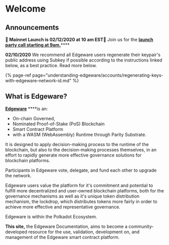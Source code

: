 # Welcome

## Announcements

**🎊 Mainnet Launch is 02/12/2020 at 10 am EST🎊** Join us for the [**launch party call starting at 9am.**](https://calendar.google.com/event?action=TEMPLATE&tmeid=MXRubWJlMjBncThpNHRxbTZmYzB0azE1NHEgY29tbW9ud2VhbHRoLmltX2loYnM4OTJwcXVidm9ndG9pbTZjMWhmN2NrQGc&tmsrc=commonwealth.im_ihbs892pqubvogtoim6c1hf7ck%40group.calendar.google.com)\*\*\*\*

**02/10/2020** We recommend all Edgeware users regenerate their keypair's public address using Subkey if possible according to the instructions linked below, as a best practice. Read more below.

{% page-ref page="understanding-edgeware/accounts/regenerating-keys-with-edgeware-network-id.md" %}

## What is Edgeware?

[**Edgeware**](https://edgewa.re/) ****is an:

* On-chain Governed,
* Nominated Proof-of-Stake \(PoS\) Blockchain
* Smart Contract Platform
* with a WASM \(WebAssembly\) Runtime through Parity Substrate.

It is designed to apply decision-making process to the runtime of the blockchain, but also to the decision-making processes themselves, in an effort to rapidly generate more effective governance solutions for blockchain platforms. 

Participants in Edgeware vote, delegate, and fund each other to upgrade the network.

Edgeware users value the platform for it's commitment and potential to fulfill more decentralized and user-owned blockchain platforms, both for the governance mechanisms as well as it's unique token distribution mechanism, the lockdrop, which distributes tokens more fairly in order to achieve more effective and representative governance. 

Edgeware is within the Polkadot Ecosystem.

**This site,** the Edgeware Documentation, aims to become a community-developed resource for the use, validation, development on, and management of the Edgeware smart contract platform.

